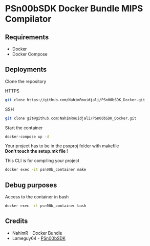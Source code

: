# PSn00bSDK Docker Bundle MIPS Compilator

## Requirements
- Docker
- Docker Compose
## Deployments
Clone the repository

HTTPS
```sh
git clone https://github.com/NahimRouidjali/PSn00bSDK_Docker.git
```
SSH

```sh
git clone git@github.com:NahimRouidjali/PSn00bSDK_Docker.git
```

Start the container
```sh
docker-compose up -d
``` 
Your project has to be in the psxproj folder with makefile<br>
<b>Don't touch the setup.mk file !</b>

This CLI is for compiling your project
```sh
docker exec -it psn00b_container make
```
## Debug purposes
Access to the container in bash
```sh
docker exec -it psn00b_container bash
```
## Credits
- NahimR - Docker Bundle
- Lameguy64 - <a href="https://github.com/Lameguy64/PSn00bSDK">PSn00bSDK</a>
